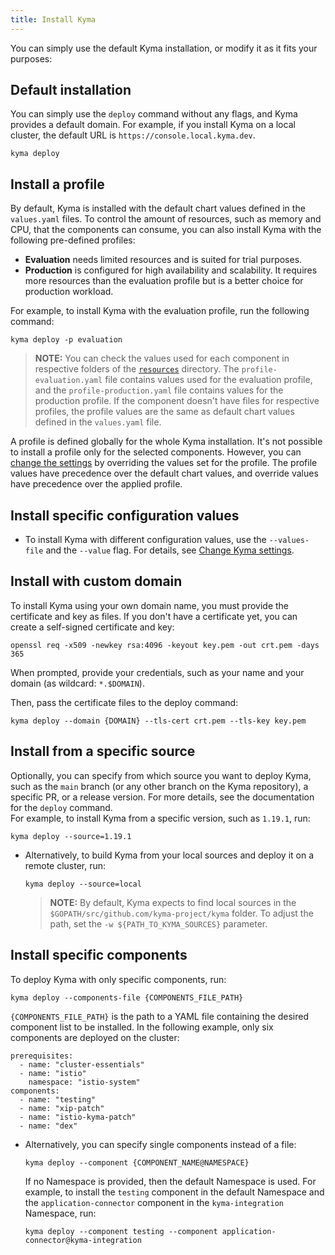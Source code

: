 ```yaml
---
title: Install Kyma
---
```


You can simply use the default Kyma installation, or modify it as it fits your purposes:

## Default installation

You can simply use the `deploy` command without any flags, and Kyma provides a default domain. 
For example, if you install Kyma on a local cluster, the default URL is `https://console.local.kyma.dev`.

  ```
  kyma deploy
  ```

## Install a profile

By default, Kyma is installed with the default chart values defined in the `values.yaml` files. To control the amount of resources, such as memory and CPU, that the components can consume, you can also install Kyma with the following pre-defined profiles:

- **Evaluation** needs limited resources and is suited for trial purposes.
- **Production** is configured for high availability and scalability. It requires more resources than the evaluation profile but is a better choice for production workload.

For example, to install Kyma with the evaluation profile, run the following command:

  ```
  kyma deploy -p evaluation
  ```

>**NOTE:** You can check the values used for each component in respective folders of the [`resources`](https://github.com/kyma-project/kyma/tree/master/resources) directory. The `profile-evaluation.yaml` file contains values used for the evaluation profile, and the `profile-production.yaml` file contains values for the production profile. If the component doesn't have files for respective profiles, the profile values are the same as default chart values defined in the `values.yaml` file.

A profile is defined globally for the whole Kyma installation. It's not possible to install a profile only for the selected components. However, you can [change the settings](#03-change-kyma-config-values) by overriding the values set for the profile. The profile values have precedence over the default chart values, and override values have precedence over the applied profile.

## Install specific configuration values

- To install Kyma with different configuration values, use the `--values-file` and the `--value` flag. For details, see [Change Kyma settings](#03-change-kyma-config-values).

## Install with custom domain

To install Kyma using your own domain name, you must provide the certificate and key as files. 
If you don't have a certificate yet, you can create a self-signed certificate and key:

  ```
  openssl req -x509 -newkey rsa:4096 -keyout key.pem -out crt.pem -days 365
  ```

  When prompted, provide your credentials, such as your name and your domain (as wildcard: `*.$DOMAIN`).

  Then, pass the certificate files to the deploy command:

  ```
  kyma deploy --domain {DOMAIN} --tls-cert crt.pem --tls-key key.pem
  ```

## Install from a specific source

Optionally, you can specify from which source you want to deploy Kyma, such as the `main` branch (or any other branch on the Kyma repository), a specific PR, or a release version. For more details, see the documentation for the `deploy` command.<br>
For example, to install Kyma from a specific version, such as `1.19.1`, run:

  ```
  kyma deploy --source=1.19.1
  ```

- Alternatively, to build Kyma from your local sources and deploy it on a remote cluster, run:

  ```
  kyma deploy --source=local
  ```
  > **NOTE:** By default, Kyma expects to find local sources in the `$GOPATH/src/github.com/kyma-project/kyma` folder. To adjust the path, set the `-w ${PATH_TO_KYMA_SOURCES}` parameter.

## Install specific components

To deploy Kyma with only specific components, run:

  ```
  kyma deploy --components-file {COMPONENTS_FILE_PATH}
  ```

  `{COMPONENTS_FILE_PATH}` is the path to a YAML file containing the desired component list to be installed. In the following example, only six components are deployed on the cluster:

  ```
  prerequisites:
    - name: "cluster-essentials"
    - name: "istio"
      namespace: "istio-system"
  components:
    - name: "testing"
    - name: "xip-patch"
    - name: "istio-kyma-patch"
    - name: "dex"
  ```

- Alternatively, you can specify single components instead of a file:
  
  ```
  kyma deploy --component {COMPONENT_NAME@NAMESPACE}
  ```

  If no Namespace is provided, then the default Namespace is used. For example, to install the `testing` component in the default Namespace and the `application-connector` component in the `kyma-integration` Namespace, run:
  
  ```
  kyma deploy --component testing --component application-connector@kyma-integration
  ```
